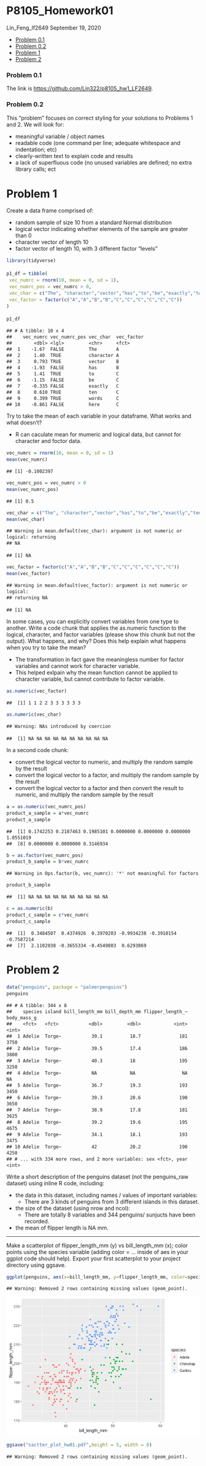 P8105\_Homework01
================
Lin\_Feng\_lf2649
September 19, 2020

-   [Problem 0.1](#problem-0.1)
-   [Problem 0.2](#problem-0.2)
-   [Problem 1](#problem-1)
-   [Problem 2](#problem-2)

### Problem 0.1

The link is <https://github.com/Lin322/p8105_hw1_LF2649>.

### Problem 0.2

This “problem” focuses on correct styling for your solutions to Problems 1 and 2. We will look for:

-   meaningful variable / object names
-   readable code (one command per line; adequate whitespace and indentation; etc)
-   clearly-written text to explain code and results
-   a lack of superfluous code (no unused variables are defined; no extra library calls; ect

Problem 1
=========

Create a data frame comprised of:

-   random sample of size 10 from a standard Normal distribution
-   logical vector indicating whether elements of the sample are greater than 0
-   character vector of length 10
-   factor vector of length 10, with 3 different factor “levels”

``` r
library(tidyverse)

p1_df = tibble(
 vec_numrc = rnorm(10, mean = 0, sd = 1),
 vec_numrc_pos = vec_numrc > 0,
 vec_char = c("The", "character","vector","has","to","be","exactly","ten","words","here"),
 vec_factor = factor(c("A","A","B","B","C","C","C","C","C","C"))
)

p1_df
```

    ## # A tibble: 10 x 4
    ##    vec_numrc vec_numrc_pos vec_char  vec_factor
    ##        <dbl> <lgl>         <chr>     <fct>     
    ##  1    -1.67  FALSE         The       A         
    ##  2     1.40  TRUE          character A         
    ##  3     0.793 TRUE          vector    B         
    ##  4    -1.93  FALSE         has       B         
    ##  5     1.41  TRUE          to        C         
    ##  6    -1.15  FALSE         be        C         
    ##  7    -0.335 FALSE         exactly   C         
    ##  8     0.610 TRUE          ten       C         
    ##  9     0.399 TRUE          words     C         
    ## 10    -0.861 FALSE         here      C

Try to take the mean of each variable in your dataframe. What works and what doesn’t?

-   R can caculate mean for mumeric and logical data, but cannot for character and foctor data.

``` r
vec_numrc = rnorm(10, mean = 0, sd = 1)
mean(vec_numrc)
```

    ## [1] -0.1002397

``` r
vec_numrc_pos = vec_numrc > 0
mean(vec_numrc_pos)
```

    ## [1] 0.5

``` r
vec_char = c("The", "character","vector","has","to","be","exactly","ten","words","here")
mean(vec_char)
```

    ## Warning in mean.default(vec_char): argument is not numeric or logical: returning
    ## NA

    ## [1] NA

``` r
vec_factor = factor(c("A","A","B","B","C","C","C","C","C","C"))
mean(vec_factor)
```

    ## Warning in mean.default(vec_factor): argument is not numeric or logical:
    ## returning NA

    ## [1] NA

In some cases, you can explicitly convert variables from one type to another. Write a code chunk that applies the as.numeric function to the logical, character, and factor variables (please show this chunk but not the output). What happens, and why? Does this help explain what happens when you try to take the mean?

-   The transformation in fact gave the meaningless number for factor variables and cannot work for character variable.
-   This helped exlpain why the mean function cannot be applied to character variable, but cannot contribute to factor variable.

``` r
as.numeric(vec_factor)
```

    ##  [1] 1 1 2 2 3 3 3 3 3 3

``` r
as.numeric(vec_char)
```

    ## Warning: NAs introduced by coercion

    ##  [1] NA NA NA NA NA NA NA NA NA NA

In a second code chunk:

-   convert the logical vector to numeric, and multiply the random sample by the result
-   convert the logical vector to a factor, and multiply the random sample by the result
-   convert the logical vector to a factor and then convert the result to numeric, and multiply the random sample by the result

``` r
a = as.numeric(vec_numrc_pos)
product_a_sample = a*vec_numrc
product_a_sample
```

    ##  [1] 0.1742253 0.2187463 0.1985101 0.0000000 0.0000000 0.0000000 1.0551019
    ##  [8] 0.0000000 0.0000000 0.3146934

``` r
b = as.factor(vec_numrc_pos)
product_b_sample = b*vec_numrc
```

    ## Warning in Ops.factor(b, vec_numrc): '*' not meaningful for factors

``` r
product_b_sample
```

    ##  [1] NA NA NA NA NA NA NA NA NA NA

``` r
c = as.numeric(b)
product_c_sample = c*vec_numrc
product_c_sample
```

    ##  [1]  0.3484507  0.4374926  0.3970203 -0.9934238 -0.3910154 -0.7587214
    ##  [7]  2.1102038 -0.3655334 -0.4549803  0.6293869

Problem 2
=========

``` r
data("penguins", package = "palmerpenguins")
penguins
```

    ## # A tibble: 344 x 8
    ##    species island bill_length_mm bill_depth_mm flipper_length_~ body_mass_g
    ##    <fct>   <fct>           <dbl>         <dbl>            <int>       <int>
    ##  1 Adelie  Torge~           39.1          18.7              181        3750
    ##  2 Adelie  Torge~           39.5          17.4              186        3800
    ##  3 Adelie  Torge~           40.3          18                195        3250
    ##  4 Adelie  Torge~           NA            NA                 NA          NA
    ##  5 Adelie  Torge~           36.7          19.3              193        3450
    ##  6 Adelie  Torge~           39.3          20.6              190        3650
    ##  7 Adelie  Torge~           38.9          17.8              181        3625
    ##  8 Adelie  Torge~           39.2          19.6              195        4675
    ##  9 Adelie  Torge~           34.1          18.1              193        3475
    ## 10 Adelie  Torge~           42            20.2              190        4250
    ## # ... with 334 more rows, and 2 more variables: sex <fct>, year <int>

Write a short description of the penguins dataset (not the penguins\_raw dataset) using inline R code, including:

-   the data in this dataset, including names / values of important variables:
    -   There are 3 kinds of penguins from 3 different islands in this dataset.
-   the size of the dataset (using nrow and ncol):
    -   There are totally 8 variables and 344 penguins/ sunjucts have been recorded.
-   the mean of flipper length is NA mm.

------------------------------------------------------------------------

Make a scatterplot of flipper\_length\_mm (y) vs bill\_length\_mm (x); color points using the species variable (adding color = ... inside of aes in your ggplot code should help). Export your first scatterplot to your project directory using ggsave.

``` r
ggplot(penguins, aes(x=bill_length_mm, y=flipper_length_mm, color=species)) + geom_point()
```

    ## Warning: Removed 2 rows containing missing values (geom_point).

![](p8105_hw1_LF2649_files/figure-markdown_github/unnamed-chunk-4-1.png)

``` r
ggsave("sactter_plot_hw01.pdf",height = 5, width = 8)
```

    ## Warning: Removed 2 rows containing missing values (geom_point).
